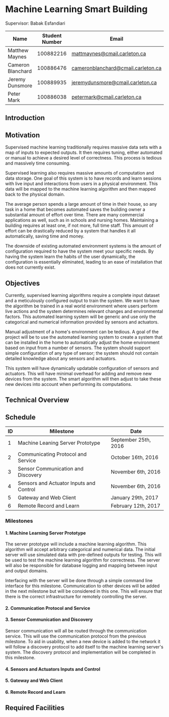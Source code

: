 Machine Learning Smart Building
===============================

Supervisor: Babak Esfandiari


| Name              | Student Number | Email                              |
| ----              | -------------- | -----                              |
| Matthew Maynes    | 100882216      | mattmaynes@cmail.carleton.ca       |
| Cameron Blanchard | 100886476      | cameronblanchard@cmail.carleton.ca |
| Jeremy Dunsmore   | 100889935      | jeremydunsmore@cmail.carleton.ca   |
| Peter Mark        | 100886038      | petermark@cmail.carleton.ca        |



## Introduction



## Motivation

Supervised machine learning traditionally requires massive data sets with a map of inputs to
expected outputs. It then requires tuning, either automated or manual to achieve a desired level
of correctness. This process is tedious and massively time consuming.

Supervised learning also requires massive amounts of computation and data storage. One goal of
this system is to have records and learn sessions with live input and interactions from users in
a physical environment. This data will be mapped to the machine learning algorithm and then mapped
back to the physical domain.

The average person spends a large amount of time in their house, so any task in a home that becomes
automated saves the building owner a substantial amount of effort over time. There are many
commercial applications as well, such as in schools and nursing homes. Maintaining a building
requires at least one, if not more, full time staff. This amount of effort can be drastically
reduced by a system that handles it all automatically, saving time and money.

The downside of existing automated environment systems is the amount of configuration required to
have the system meet your specific needs. By having the system learn the habits of the user
dynamically, the configuration is essentially eliminated, leading to an ease of installation that
does not currently exist.

## Objectives

Currently, supervised learning algorithms require a complete input dataset and a meticulously
configured output to train the system. We want to have the algorithm be trained in a real world
environment where users perform live actions and the system determines relevant changes and
environmental factors. This automated learning system will be generic and use only the categorical
and numerical information provided by sensors and actuators.

Manual adjustment of a home's environment can be tedious. A goal of the project will be to use the
automated learning system to create a system that can be installed in the home to automatically
adjust the home environment based on input from a number of sensors. The system should support
simple configuration of any type of sensor; the system should not contain detailed knowledge about
any sensors and actuators.

This system will have dynamically updatable configuration of sensors and actuators. This will have
minimal overhead for adding and remove new devices from the system. The smart algorithm will then 
adjust to take these new devices into account when performing its computations.

## Technical Overview

## Schedule

| ID | Milestone                               | Date                 |
|----|-----------------------------------------|----------------------|
| 1  | Machine Leaning Server Prototype        | September 25th, 2016 |
| 2  | Communicating Protocol and Service      | October 16th, 2016   |
| 3  | Sensor Communication and Discovery      | November 6th, 2016   |
| 4  | Sensors and Actuator Inputs and Control | November 6th, 2016   |
| 5  | Gateway and Web Client                  | January 29th, 2017   |
| 6  | Remote Record and Learn                 | February 12th, 2017  |

### Milestones

#### 1. Machine Learning Server Prototype

The server prototype will include a machine learning algorithm. This algorithm will accept
arbitrary categorical and numerical data. The initial server will use simulated data with
pre-defined outputs for testing. This will be used to test the machine learning algorithm for
correctness. The server will also be responsible for database logging and mapping between input
and output domains.

Interfacing with the server will be done through a simple command line interface for this
milestone. Communication to other devices will be added in the next milestone but will be
considered in this one. This will ensure that there is the correct infrastructure for remotely
controlling the server.

#### 2. Communication Protocol and Service

#### 3. Sensor Communication and Discovery

Sensor communication will all be routed through the communication service. This will use the
communication protocol from the previous milestone. To aid in usability, when a new device is
added to the network it will follow a discovery protocol to add itself to the machine learning
server's system. The discovery protocol and implementation will be completed in this milestone.

#### 4. Sensors and Actuators Inputs and Control

#### 5. Gateway and Web Client

#### 6.  Remote Record and Learn

## Required Facilities





